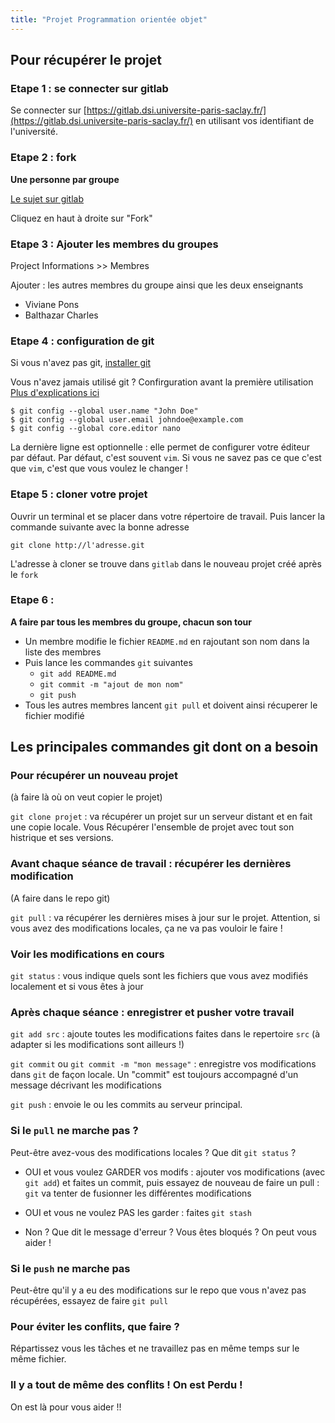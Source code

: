 ```yaml
---
title: "Projet Programmation orientée objet"
---
```


<section class="content">

## Pour récupérer le projet

### Etape 1 : se connecter sur gitlab

Se connecter sur [https://gitlab.dsi.universite-paris-saclay.fr/](https://gitlab.dsi.universite-paris-saclay.fr/) en utilisant vos identifiant de l'université.


### Etape 2 : fork

**Une personne par groupe**

[Le sujet sur gitlab](https://gitlab.dsi.universite-paris-saclay.fr/javabibs/Projet_Tetris)

Cliquez en haut à droite sur "Fork" 

### Etape 3 : Ajouter les membres du groupes

Project Informations >> Membres

Ajouter : les autres membres du groupe ainsi que les deux enseignants 

* Viviane Pons
* Balthazar Charles

### Etape 4 : configuration de git

Si vous n'avez pas git, [installer git](https://git-scm.com/book/en/v2/Getting-Started-Installing-Git)

Vous n'avez jamais utilisé git ? Confirguration avant la première utilisation [Plus d'explications ici](https://git-scm.com/book/fr/v2/D%C3%A9marrage-rapide-Param%C3%A9trage-%C3%A0-la-premi%C3%A8re-utilisation-de-Git)

    $ git config --global user.name "John Doe"
    $ git config --global user.email johndoe@example.com
    $ git config --global core.editor nano
    
La dernière ligne est optionnelle : elle permet de configurer votre éditeur par défaut. Par défaut, c'est souvent `vim`. Si vous ne savez pas ce que c'est que `vim`, c'est que vous voulez le changer !

### Etape 5 : cloner votre projet

Ouvrir un terminal et se placer dans votre répertoire de travail. Puis lancer la commande suivante avec la bonne adresse

    git clone http://l'adresse.git
    
L'adresse à cloner se trouve dans `gitlab` dans le nouveau projet créé après le `fork`
    
### Etape 6 :

**A faire par tous les membres du groupe, chacun son tour**

* Un membre modifie le fichier `README.md` en rajoutant son nom dans la liste des membres
* Puis lance les commandes `git` suivantes
  - `git add README.md`
  - `git commit -m "ajout de mon nom"`
  - `git push`
* Tous les autres membres lancent `git pull` et doivent ainsi récuperer le fichier modifié

## Les principales commandes git dont on a besoin

### Pour récupérer un nouveau projet

(à faire là où on veut copier le projet)

`git clone projet` : va récupérer un projet sur un serveur distant et en fait une copie locale. Vous Récupérer l'ensemble de projet avec tout son histrique et ses versions.

### Avant chaque séance de travail : récupérer les dernières modification

(A faire dans le repo git)

`git pull` : va récupérer les dernières mises à jour sur le projet. Attention, si vous avez des modifications locales, ça ne va pas vouloir le faire !

### Voir les modifications en cours

`git status` : vous indique quels sont les fichiers que vous avez modifiés localement et si vous êtes à jour

### Après chaque séance : enregistrer et pusher votre travail

`git add src` : ajoute toutes les modifications faites dans le repertoire `src` (à adapter si les modifications sont ailleurs !)

`git commit` ou `git commit -m "mon message"` : enregistre vos modifications dans `git` de façon locale. Un "commit" est toujours accompagné d'un message décrivant les modifications

`git push` : envoie le ou les commits au serveur principal. 

### Si le `pull` ne marche pas ?

Peut-être avez-vous des modifications locales ? Que dit `git status` ? 

* OUI et vous voulez GARDER vos modifs : ajouter vos modifications (avec `git add`) et faites un commit, puis essayez de nouveau de faire un pull : `git` va tenter de fusionner les différentes modifications

* OUI et vous ne voulez PAS les garder : faites `git stash` 

* Non ? Que dit le message d'erreur ? Vous êtes bloqués ? On peut vous aider !

### Si le `push` ne marche pas 

Peut-être qu'il y a eu des modifications sur le repo que vous n'avez pas récupérées, essayez de faire `git pull`

### Pour éviter les conflits, que faire ?

Répartissez vous les tâches et ne travaillez pas en même temps sur le même fichier.

### Il y a tout de même des conflits ! On est Perdu !

On est là pour vous aider !!
    
   








</section>


